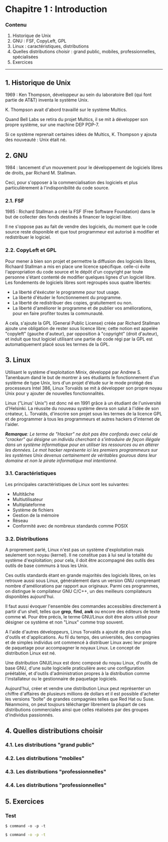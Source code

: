 # Chapitre 1 : Introduction

### Contenu

1. Historique de Unix
2. GNU : FSF, CopyLeft, GPL
3. Linux : caractéristiques, distributions
4. Quelles distributions choisir : grand public, mobiles, professionnelles, spécialisées
5. Exercices

----------------------------------------------------------------------------------------------------------------------

## 1. Historique de Unix

1969 : Ken Thompson, développeur au sein du laboratoire Bell (qui font partie de AT&T) inventa le système Unix.

K. Thompson avait d'abord travaillé sur le système Multics. 

Quand Bell Labs se retira du projet Multics, il se mit à développer son propre système, sur une machine DEP PDP-7.

Si ce système reprenait certaines idées de Multics, K. Thompson y ajouta des nouveauté : Unix était né.

## 2. GNU

1984 : lancement d'un mouvement pour le développement de logiciels libres de droits, par Richard M. Stallman. 

Ceci, pour s'opposer à la commercialisation des logiciels et plus particulièrement à l'indisponibilité du code source. 

### 2.1. FSF

1985 : Richard Stallman a créé la FSF (Free Software Foundation) dans le but de collecter des fonds destinés à financer le logiciel libre.

Il ne s'oppose pas au fait de vendre des logiciels, du moment que le code source reste disponible et que tout programmeur est autorisé à modifier et redistribuer le logiciel.  

### 2.2. CopyLeft et GPL

Pour mener à bien son projet et permettre la diffusion des logiciels libres, Richaard Stallman a mis en place une licence spécifique. celle-ci évite l'appropriation du code source et le dépôt d'un copyright par toute personne s'étant contenté de modifier quelques lignes d'un logiciel libre.
Les fondements de logiciels libres sont regroupés sous quatre libertés:
- La liberté d'éxécuter le programme pour tout usage.
- La liberté d'étuder le fonctionnement du programme.
- La liberté de redistribuer des copies, gratuitement ou non.
- La liberté d'améliorer le programme et de publier vos améliorations, pour en faire profiter toutes la communauté.

A cela, s'ajoute la GPL (General Public License) créée par Richard Stallman ajoute une obligation de rester sous licence libre; cette notion est appelée "copyleft" (gauche d'auteur), par opposition à "copyright" (droit d'auteur), et induit que tout logiciel utilisant une partie de code régi par la GPL est automatiquement placé sous les termes de la GPL.

## 3. Linux
Utilisant le système d'exploitation Minix, développé par Andrew S. Tanenbaum dand le but de montrer à ses étudiants le fonctionnement d'un système de type Unix, lors d'un projet d'étude sur le mode protégé des processeurs Intel 386, Linux Torvalds se mit à développer son propre noyau Unix pour y ajouter de nouvelles fonctionnalités.

Linux ("Linus' Unix") est donc né en 1991 grâce à un étudiant de l'université d'Helsinki. La réussite du nouveau système devra son salut à l'idée de son créateur, L. Torvalds, d'inscrire son projet sous les termes de la licence GPL et de programmer à tous les programmeurs et autres hackers d'internet de l'aider.

*__Remarque__: Le terme de "Hacker" ne doit pas être confondu  avec celui de "cracker" qui désigne un individu cherchant à s'introduire de façon illégale dans un système informatique pour en utiliser les ressources ou en altérer les données. Le mot hacker représente ici les premiers programmeurs sur les systèmes Unix devenus certainement de véritables gourous dans leur domaine et non le pirate informatique mal intentionné.*

### 3.1. Caractéristiques
Les principales caractéristiques de Linux sont les suivantes:
- Multitâche
- Multiutilisateur
- Multiplateforme
- Système de fichiers
- Gestion de la mémoire
- Réseau
- Conformité avec de nombreux standards comme POSIX
  
### 3.2. Distributions
A proprement parlé, Linux n'est pas un système d'exploitation mais seulement son noyau (kernel). Il ne constitue pas à lui seul la totalité du système d'exploitation; pour cela, il doit être accompagné des outils des outils de base communs à tous les Unix.

Ces outils standards étant en grande majorités des logiciels libres, on les retrouve aussi sous Linux, généralement dans un version GNU comprenant nombre d'améliorations par rapport aux originaux. Parmi ces programmes, on distingue le compilateur GNU C/C++, un des meilleurs compilateurs disponibles aujourd'hui.

Il faut aussi évoquer l'ensemble des commandes accessibles directement à partir d'un shell, telles que **grep**, **find**, **awk** ou encore des éditeurs de texte comme **vi**. Pour être précis, le terme GNU/Linux doit être alors utilisé pour désigner ce système et non "Linux" comme trop souvent.

A l'aide d'autres développeurs, Linus Torvalds a ajouté de plus en plus d'outils et d'applications. Au fil du temps, des universités, des compagnies et de simples individus ont commencé à distribuer Linux avec leur propre de paquetage pour accompagner le noyaux Linux. Le concept de distribution Linux est né.

Une distribution GNU/Linux est donc composé du noyau Linux, d'outils de base GNU, d'une suite logicielle praticulière avec une configuration préétablei, et d'outils d'administration propres à la distribution comme l'installateur ou le gestionnaire de paquetage logiciels.

Aujourd'hui, créer et vendre une distribution Linux peut représenter un chiffre d'affaires de plusieurs millions de dollars et il est possible d'acheter les versions "boîte" de grandes compagnies telles que Red Hat ou Suse. Néanmoins, on peut toujours télécharger librement la plupart de ces distributions commerciales ainsi que celles réalisées par des groupes d'individus passionnés.

## 4. Quelles distributions choisir
### 4.1. Les distributions "grand public"
### 4.2. Les distributions "mobiles"
### 4.3. Les distributions "professionnelles"
### 4.4. Les distributions "professionnelles"

## 5. Exercices

###  Test
```shell
$ command -o -p -t
```

```bash
$ command -o -p -t
```
